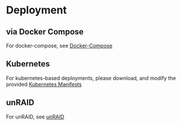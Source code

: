 # Deployment

## via Docker Compose

For docker-compose, see [Docker-Compose](./../Examples/Docker-Compose/README.md)

## Kubernetes

For kubernetes-based deployments, please download, and modify the provided [Kubernetes Manifests](./../Examples/Kubernetes/manifests.yaml)

## unRAID

For unRAID, see [unRAID](Examples/unRAID/README.md)
